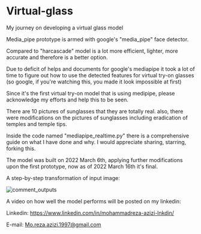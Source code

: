 # Virtual-glass
My journey on developing a virtual glass model

Media_pipe prototype is armed with google's "media_pipe" face detector.

Compared to "harcascade" model is a lot more efficient, lighter, more accurate and therefore is a better option.

 Due to deficit of helps and documents for google's mediapipe it took a lot of time to figure out how to use the detected features for virtual try-on glasses (so google, if you're watching this, you made it look impossible at first)
 
 Since it's the first virtual try-on model that is using medipipe, please acknowledge my efforts and help this to be seen.
 
 There are 10 pictures of sunglasses that they are totally real. also, there were modifications on the pictures of sunglasses including eradication of temples and temple tips.
 
 Inside the code named "mediapipe_realtime.py" there is a comprehensive guide on what I have done and why.
 I would appreciate sharing, starring, forking this.
 
 The model was built on 2022 March 6th, applying further modifications upon the first prototype, now as of 2022 March 16th it's final.
 
 A step-by-step transformation of input image:
 
 ![comment_outputs](https://user-images.githubusercontent.com/52914178/158593673-9d805225-74b3-4dd4-9434-506a3f28d1e2.jpg)

A video on how well the model performs will be posted on my linkedin:



Linkedin:
https://www.linkedin.com/in/mohammadreza-azizi-lnkdin/

E-mail:
Mo.reza.azizi.1997@gmail.com
